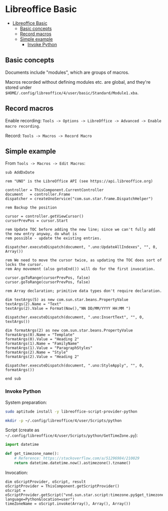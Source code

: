 # Libreoffice Basic

- [Libreoffice Basic](#libreoffice-basic)
  - [Basic concepts](#basic-concepts)
  - [Record macros](#record-macros)
  - [Simple example](#simple-example)
    - [Invoke Python](#invoke-python)

## Basic concepts

Documents include "modules", which are groups of macros.

Macros recorded without defining modules etc. are global, and they're stored under `$HOME/.config/libreoffice/4/user/basic/Standard/Module1.xba`.

## Record macros

Enable recording: `Tools -> Options -> LibreOffice -> Advanced -> Enable macro recording`.

Record: `Tools -> Macros -> Record Macro`

## Simple example

From `Tools -> Macros -> Edit Macros`:

```
sub AddDxDate

rem "UNO" is the LibreOffice API (see https://api.libreoffice.org)

controller = ThisComponent.CurrentController
document   = controller.Frame
dispatcher = createUnoService("com.sun.star.frame.DispatchHelper")

rem Backup the position

cursor = controller.getViewCursor()
cursorPrevPos = cursor.Start

rem Update TOC before adding the new line; since we can't fully add the new entry anyway, do what is
rem possible - update the existing entries.

dispatcher.executeDispatch(document, ".uno:UpdateAllIndexes", "", 0, Array())

rem We need to move the cursor twice, as updating the TOC does sort of locks the cursor.
rem Any movement (also gotoEnd()) will do for the first invocation.

cursor.goToRange(cursorPrevPos, false)
cursor.goToRange(cursorPrevPos, false)

rem Array declaration; primitive data types don't require declaration.

dim textArgs(5) as new com.sun.star.beans.PropertyValue
textArgs(2).Name = "Text"
textArgs(2).Value = Format(Now(),"NN DD/MM/YYYY HH:MM ")

dispatcher.executeDispatch(document, ".uno:InsertText", "", 0, textArgs())

dim formatArgs(2) as new com.sun.star.beans.PropertyValue
formatArgs(0).Name = "Template"
formatArgs(0).Value = "Heading 2"
formatArgs(1).Name = "FamilyName"
formatArgs(1).Value = "ParagraphStyles"
formatArgs(2).Name = "Style"
formatArgs(2).Value = "Heading 2"

dispatcher.executeDispatch(document, ".uno:StyleApply", "", 0, formatArgs())

end sub
```

### Invoke Python

System preparation:

```sh
sudo aptitude install -y libreoffice-script-provider-python

mkdir -p ~/.config/libreoffice/4/user/Scripts/python
```

Script (create as `~/.config/libreoffice/4/user/Scripts/python/GetTimeZone.py`):

```py
import datetime

def get_timezone_name():
    # Reference: https://stackoverflow.com/a/51296984/210029
    return datetime.datetime.now().astimezone().tzname()
```

Invocation:

```
dim oScriptProvider, oScript, result
oScriptProvider = ThisComponent.getScriptProvider()
oScript = oScriptProvider.getScript("vnd.sun.star.script:timezone.py$get_timezone_name?language=Python&location=user")
timeZoneName = oScript.invoke(Array(), Array(), Array())
```
